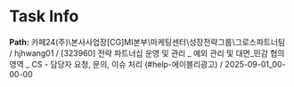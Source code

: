 # Task Info

**Path:** 카페24(주)\본사사업장\[CG]MI본부\마케팅센터\성장전략그룹\그로스파트너팀 / hjhwang01 / [323960] 전략 파트너십 운영 및 관리 _ 예외 관리 및 대면_민감 협의 영역 _ CS - 담당자 요청, 문의, 이슈 처리 (#help-에이블리광고) / 2025-09-01_00-00-00

